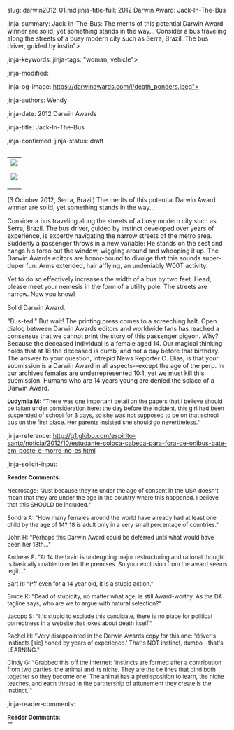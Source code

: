 slug: darwin2012-01.md
jinja-title-full: 2012 Darwin Award: Jack-In-The-Bus

jinja-summary: Jack-In-The-Bus: The merits of this potential Darwin Award winner are solid, yet something stands in the way... Consider a bus traveling along the streets of a busy modern city such as Serra, Brazil. The bus driver, guided by instin">

jinja-keywords:
jinja-tags: "woman, vehicle">

jinja-modified:

jinja-og-image: https://darwinawards.com/i/death_ponders.jpeg">

jinja-authors: Wendy

jinja-date: 2012 Darwin Awards


jinja-title: Jack-In-The-Bus


jinja-confirmed:
jinja-status: draft

<TABLE border=0 align=right><TR><TD align=center>
<A href="/cgi/search.pl?keywords=category%3Dvehicle&swishindex=stories.data&show_description=yes&maxdisplay=10&maxresults=50"><IMG src="/i/icon/bus.png" border=0></A>

<A href="/cgi/search.pl?keywords=category%3Dwoman&swishindex=stories.data&show_description=yes&maxdisplay=10&maxresults=50"><IMG src="/i/icon/woman.png" border=0></A>

</TD></TR></TABLE>

(3 October 2012, Serra, Brazil) The merits of this potential Darwin Award winner are solid, yet something stands in the way...

Consider a bus traveling along the streets of a busy modern city such as Serra, Brazil. The bus driver, guided by instinct developed over years of experience, is expertly navigating the narrow streets of the metro area. Suddenly a passenger throws in a new variable: He stands on the seat and hangs his torso out the window, wiggling around and whooping it up. The Darwin Awards editors are honor-bound to divulge that this sounds super-duper fun. Arms extended, hair a'flying, an undeniably W00T activity.

Yet to do so effectively increases the width of a bus by two feet. Head, please meet your nemesis in the form of a utility pole. The streets are narrow. Now you know!

Solid Darwin Award.

"Bus-ted." But wait! The printing press comes to a screeching halt. Open dialog between Darwin Awards editors and worldwide fans has reached a consensus that we cannot print the story of this passenger pigeon. Why? Because the deceased individual is a female aged 14. Our magical thinking holds that at 18 the deceased is dumb, and not a day before that birthday. The answer to your question, Intrepid News Reporter C. Elias, is that your submission is a Darwin Award in all aspects--except the age of the perp. In our archives females are underrepresented 10:1, yet we must kill this submission. Humans who are 14 years young are denied the solace of a Darwin Award.

<FONT size=-1><B>Ludymila M:</B> "There was one important detail on the papers that i believe should be taken under consideration here: the day before the incident, this girl had been suspended of school for 3 days, so she was not supposed to be on that school bus on the first place. Her parents insisted she should go nevertheless."</FONT>

jinja-reference: http://g1.globo.com/espirito-santo/noticia/2012/10/estudante-coloca-cabeca-para-fora-de-onibus-bate-em-poste-e-morre-no-es.html

jinja-solicit-input:
<P align=left>
<FONT size=-1><B>Reader Comments:</B><BR>

Necrosage: "Just because they're under the age of consent in the USA doesn't mean that they are under the age in the country where this happened. I believe that this SHOULD be included."<P align=left>

Sondra A: "How many females around the world have already had at least one child by the age of 14? 18 is adult only in a very small percentage of countries."<P align=left>

John H: "Perhaps this Darwin Award could be deferred until what would have been her 18th..."<P align=left>

Andreas F: "At 14 the brain is undergoing major restructuring and rational thought is basically unable to enter the premises. So your exclusion from the award seems legit..."<P align=left>

Bart R: "Pff even for a 14 year old, it is a stupid action."<P align=left>

Bruce K: "Dead of stupidity, no matter what age, is still Award-worthy. As the DA tagline says, who are we to argue with natural selection?"<P align=left>

Jacopo S: "It's stupid to exclude this candidate, there is no place for political correctness in a website that jokes about death itself."<P align=left>

Rachel H: "Very disappointed in the Darwin Awards copy for this one: 'driver's instincts [sic] honed by years of experience.' That's NOT instinct, dumbo - that's LEARNING."<P align=left>

Cindy G: "Grabbed this off the internet: 'Instincts are formed after a contribution from two parties, the animal and its niche. They are the tie lines that bind both together so they become one. The animal has a predisposition to learn, the niche teaches, and each thread in the partnership of attunement they create is the instinct.'"

</FONT>

jinja-reader-comments:

<FONT size=-1><B>Reader Comments:</B><BR>
""<BR>
</FONT>



<!--#include file=nav_2012.html -->


